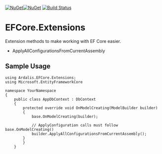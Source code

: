 
[![NuGet](https://img.shields.io/nuget/v/Ardalis.EFCore.Extensions.svg)](https://www.nuget.org/packages/Ardalis.EFCore.Extensions)[![NuGet](https://img.shields.io/nuget/dt/Ardalis.EFCore.Extensions.svg)](https://www.nuget.org/packages/Ardalis.EFCore.Extensions)
[![Build Status](https://dev.azure.com/ardalis/EFCore.Extensions/_apis/build/status/ardalis.EFCore.Extensions?branchName=master)](https://dev.azure.com/ardalis/EFCore.Extensions/_build/latest?definitionId=7&branchName=master)

# EFCore.Extensions

Extension methods to make working with EF Core easier.

- ApplyAllConfigurationsFromCurrentAssembly

## Sample Usage

```
using Ardalis.EFCore.Extensions;
using Microsoft.EntityFrameworkCore

namespace YourNamespace
{
    public class AppDbContext : DbContext
    {
        protected override void OnModelCreating(ModelBuilder builder)
        {
            base.OnModelCreating(builder);
        
            // ApplyConfiguration calls must follow base.OnModelCreating()
            builder.ApplyAllConfigurationsFromCurrentAssembly();
        }
        }
    }
```
